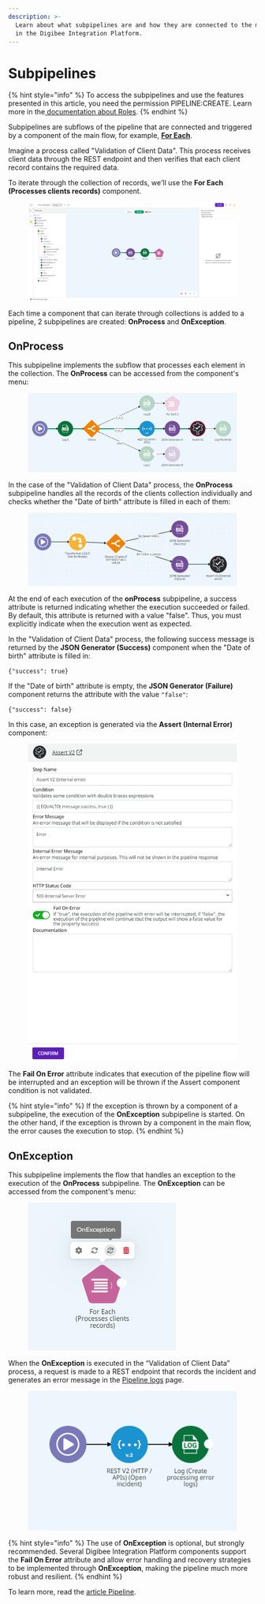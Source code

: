 ```yaml
---
description: >-
  Learn about what subpipelines are and how they are connected to the main flow
  in the Digibee Integration Platform.
---
```


# Subpipelines

{% hint style="info" %}
To access the subpipelines and use the features presented in this article, you need the permission PIPELINE:CREATE. Learn more in the[ documentation about Roles](https://docs.digibee.com/documentation/administration/new-access-control/access-control-roles).
{% endhint %}

Subpipelines are subflows of the pipeline that are connected and triggered by a component of the main flow, for example, [**For Each**](../../components/logic/for-each/).

Imagine a process called "Validation of Client Data". This process receives client data through the REST endpoint and then verifies that each client record contains the required data.

To iterate through the collection of records, we'll use the **For Each (Processes clients records)** component.

<figure><img src="../../.gitbook/assets/image-1.png" alt=""><figcaption></figcaption></figure>

Each time a component that can iterate through collections is added to a pipeline, 2 subpipelines are created: **OnProcess** and **OnException**.

## **OnProcess** <a href="#onprocess" id="onprocess"></a>

This subpipeline implements the subflow that processes each element in the collection. The **OnProcess** can be accessed from the component's menu:

<figure><img src="../../.gitbook/assets/image-2.png" alt=""><figcaption></figcaption></figure>

In the case of the "Validation of Client Data" process, the **OnProcess** subpipeline handles all the records of the clients collection individually and checks whether the "Date of birth" attribute is filled in each of them:

<figure><img src="../../.gitbook/assets/image-3-NEW.png" alt=""><figcaption></figcaption></figure>

At the end of each execution of the **onProcess** subpipeline, a success attribute is returned indicating whether the execution succeeded or failed. By default, this attribute is returned with a value "false". Thus, you must explicitly indicate when the execution went as expected.

In the "Validation of Client Data" process, the following success message is returned by the **JSON Generator (Success)** component when the "Date of birth" attribute is filled in:

```
{"success": true}
```

If the "Date of birth" attribute is empty, the **JSON Generator (Failure)** component returns the attribute with the value `"false"`:

```
{"success": false}
```

In this case, an exception is generated via the **Assert (Internal Error)** component:

<figure><img src="../../.gitbook/assets/image-4.png" alt=""><figcaption></figcaption></figure>

The **Fail On Error** attribute indicates that execution of the pipeline flow will be interrupted and an exception will be thrown if the Assert component condition is not validated.

{% hint style="info" %}
If the exception is thrown by a component of a subpipeline, the execution of the **OnException** subpipeline is started. On the other hand, if the exception is thrown by a component in the main flow, the error causes the execution to stop.
{% endhint %}

## **OnException** <a href="#onexception" id="onexception"></a>

This subpipeline implements the flow that handles an exception to the execution of the **OnProcess** subpipeline. The **OnException** can be accessed from the component's menu:

<figure><img src="../../.gitbook/assets/image-5.png" alt=""><figcaption></figcaption></figure>

When the **OnException** is executed in the “Validation of Client Data” process, a request is made to a REST endpoint that records the incident and generates an error message in the [Pipeline logs](../../monitor/pipeline-logs.md) page.

<figure><img src="../../.gitbook/assets/image-6.png" alt=""><figcaption></figcaption></figure>

{% hint style="info" %}
The use of **OnException** is optional, but strongly recommended. Several Digibee Integration Platform components support the **Fail On Error** attribute and allow error handling and recovery strategies to be implemented through **OnException**, making the pipeline much more robust and resilient.
{% endhint %}

To learn more, read the [article Pipeline](./).
